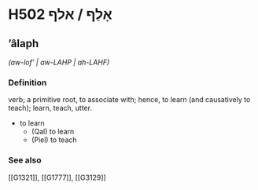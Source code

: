# H502 אָלַף / אלף

## ʼâlaph

_(aw-lof' | aw-LAHP | ah-LAHF)_

### Definition

verb; a primitive root, to associate with; hence, to learn (and causatively to teach); learn, teach, utter.

- to learn
    - (Qal) to learn
    - (Piel) to teach
### See also

[[G1321]], [[G1777]], [[G3129]]

